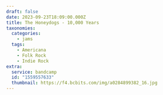 ```yaml
---
draft: false
date: 2023-09-23T18:09:00.000Z
title: The Honeydogs - 10,000 Years
taxonomies:
  categories:
    - jams
  tags:
    - Americana
    - Folk Rock
    - Indie Rock
extra:
  service: bandcamp
  id: "1559557633"
  thumbnail: https://f4.bcbits.com/img/a0284899382_16.jpg
---
```

